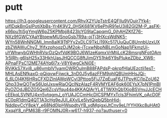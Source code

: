 # putt
https://lh3.googleusercontent.com/RhvX2YUpTstrE4QFIlu9VOujr7Yk4-ujfIDqkBnGsIPotiXbBs-Yr4K9V2_0HSK681KV6ePhjR91eU3i82Gl2M-P_asFK-x66pu1tjSgYmgW6pZ5KPMbjj8423lcYG9laCapqmG_0jhAHZKfZ76-NXz9fGWCYAaYBtqewMUSnoGsb7R9a-ojTj3HXcsWdNK5-WYn58WnNNGMi_Imn8alK9TtPYy2xDLC9TkLl19Xc517UuQuC8UnnbUzxUXzbZWAWuChyZ_1fifxzphoqzDJM2ok-iTcxwNbpNBLmGoNap1jFkmzUj-uYWhwybGWHhRVsrDzQvfVdK9BOJ6WIzeKqmxVrMtjLcK28msrgNFotOAm1r5IRh-g6IsH25x33HkhUasJHQCCG8ftJimGY51hk6Y9sPIukeZDbz_XW6-APnaFPsC12ME74AYq6l7x-V8Y6wgCkNi0E-RViKkS7Xvi8_u86vmblV1yamOWROulmB88FAPdsP-pkrpfHlaUEzctIi1esT-MHLAsENfkaxG-pQjqvwFijwck_3nD0J5y6azFFM9qhlQBUmHHsJQi-6_6LOI4Kf6HRsCFXDZInIAWqWCyl3Pttop5FiJ7ZqEuaF6JTPpyKCi1pZoU62Qhp33wQOTwS6UplJxswRlaOQclNzAIazF4RVMYEAF6qk60EYsX7pN1PmBIPsOZOdJBDZG5Qei6ZcsVfqu44p4KKAQlArYL4T1WXhQb1XjoBSVnvJJcECHcEEkqLSVNfU4xn5vtqgmJ_gYUAJCCmHjcDICSPMYxTcls3FhjmVK_oAcD0FsC0pR1dmQ4QT1A3cHg9eJUI_4XylLe5lytQjebQ5bnHid-NddlpvCcY8pkY_e68Nd0IpHWspdtyYB_ydMgigxiJtCnv9eLlYYHXkc8uHAt0XxqaY8_nPM63B-r9FOMNJ0R=w617-h937-no?authuser=0
